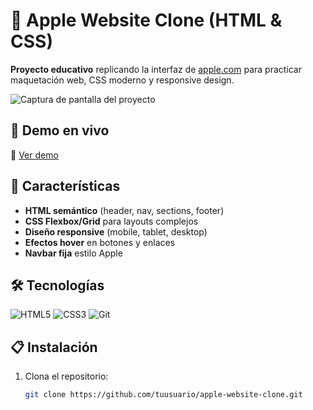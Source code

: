 # 🍏 Apple Website Clone (HTML & CSS)

**Proyecto educativo** replicando la interfaz de [apple.com](https://www.apple.com) para practicar maquetación web, CSS moderno y responsive design.  

![Captura de pantalla del proyecto](screenshot.png)

## 🚀 Demo en vivo  
🔗 [Ver demo]([https://tuusuario.github.io/apple-website-clone/](https://earnest-strudel-7f979b.netlify.app/))

## 📌 Características  
- **HTML semántico** (header, nav, sections, footer)  
- **CSS Flexbox/Grid** para layouts complejos  
- **Diseño responsive** (mobile, tablet, desktop)  
- **Efectos hover** en botones y enlaces  
- **Navbar fija** estilo Apple  

## 🛠 Tecnologías  
<div align="left">  
  <img src="https://img.shields.io/badge/HTML5-E34F26?style=for-the-badge&logo=html5&logoColor=white" alt="HTML5">  
  <img src="https://img.shields.io/badge/CSS3-1572B6?style=for-the-badge&logo=css3&logoColor=white" alt="CSS3">  
  <img src="https://img.shields.io/badge/Git-F05032?style=for-the-badge&logo=git&logoColor=white" alt="Git">  
</div>  

## 📋 Instalación  
1. Clona el repositorio:  
   ```bash  
   git clone https://github.com/tuusuario/apple-website-clone.git  
